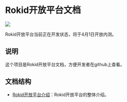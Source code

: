 Rokid开放平台文档
===
![](http://progressed.io/bar/59?title=completed)

Rokid开放平台当前正在开发状态，将于4月1日开放内测。

## 说明
这个项目是Rokid开放平台文档，方便开发者在github上查看。

## 文档结构
- [Rokid开放平台介绍](https://github.com/Rokid/docs/blob/master/Rokid%20introduction.md)：Rokid开放平台的整体介绍。



